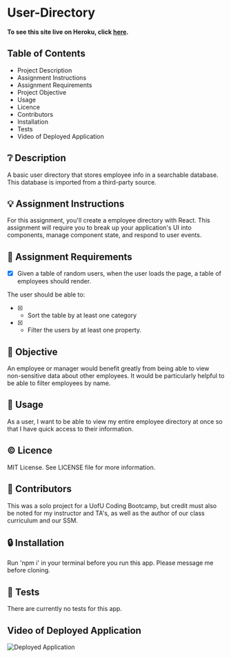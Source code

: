 # User-Directory

**To see this site live on Heroku, click [here]().**

## **Table of Contents**

* Project Description
* Assignment Instructions
* Assignment Requirements
* Project Objective
* Usage
* Licence
* Contributors
* Installation
* Tests
* Video of Deployed Application

## ❔ **Description**

A basic user directory that stores employee info in a searchable database. This database is imported from a third-party source.

## 💡 **Assignment Instructions**

For this assignment, you'll create a employee directory with React. This assignment will require you to break up your application's UI into components, manage component state, and respond to user events.

## 📌 **Assignment Requirements**

- [x] Given a table of random users, when the user loads the page, a table of employees should render. 

The user should be able to:

  - [x] * Sort the table by at least one category

  - [x] * Filter the users by at least one property. 

## 🔲 **Objective**

An employee or manager would benefit greatly from being able to view non-sensitive data about other employees. 
It would be particularly helpful to be able to filter employees by name.

## 🔑 **Usage**

As a user, I want to be able to view my entire employee directory at once so that I have quick access to their information.

## © **Licence**

MIT License. See LICENSE file for more information.

## 💬 **Contributors**

This was a solo project for a UofU Coding Bootcamp, but credit must also be noted for my instructor and TA's, as well as the author of our class curriculum and our SSM. 

## 🔒 **Installation**

Run 'npm i' in your terminal before you run this app. 
Please message me before cloning. 

## 📂 **Tests**

There are currently no tests for this app. 

## **Video of Deployed Application**

![Deployed Application]()
